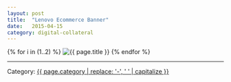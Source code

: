 ```yaml
---
layout: post
title:  "Lenovo Ecommerce Banner"
date:   2015-04-15
category: digital-collateral
---
```


{% for i in (1..2) %}
  <img class="img-fluid mx-auto d-block" src="{{ site.imageurl }}{{ page.title | replace: ' ', '-' | downcase }}/{{ i }}.jpg" alt="{{ page.title }}" >
{% endfor %}
<hr>
<p>Category: <a href="/category/{{ page.category }}">{{ page.category | replace: '-', ' ' | capitalize }}</a></p>